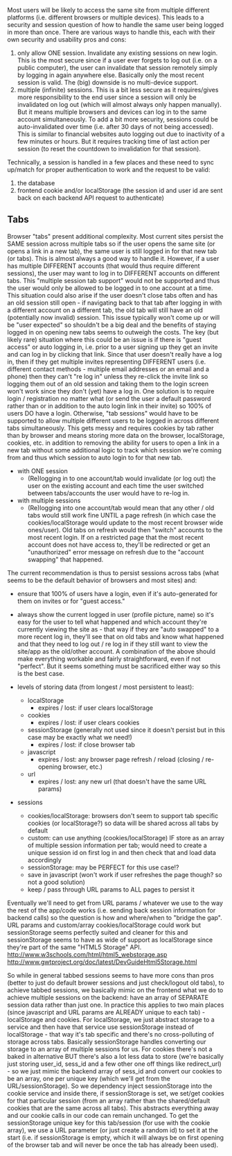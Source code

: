 Most users will be likely to access the same site from multiple different platforms (i.e. different browsers or multiple devices). This leads to a security and session question of how to handle the same user being logged in more than once. There are various ways to handle this, each with their own security and usability pros and cons:
1. only allow ONE session. Invalidate any existing sessions on new login. This is the most secure since if a user ever forgets to log out (i.e. on a public computer), the user can invalidate that session remotely simply by logging in again anywhere else. Basically only the most recent session is valid. The (big) downside is no multi-device support.
2. multiple (infinite) sessions. This is a bit less secure as it requires/gives more responsibility to the end user since a session will only be invalidated on log out (which will almost always only happen manually). But it means multiple browsers and devices can log in to the same account simultaneously. To add a bit more security, sessions could be auto-invalidated over time (i.e. after 30 days of not being accessed). This is similar to financial websites auto logging out due to inactivity of a few minutes or hours. But it requires tracking time of last action per session (to reset the countdown to invalidation for that session).

Technically, a session is handled in a few places and these need to sync up/match for proper authentication to work and the request to be valid:
1. the database
2. frontend cookie and/or localStorage (the session id and user id are sent back on each backend API request to authenticate)

## Tabs
Browser "tabs" present additional complexity. Most current sites persist the SAME session across multiple tabs so if the user opens the same site (or opens a link in a new tab), the same user is still logged in for that new tab (or tabs). This is almost always a good way to handle it. However, if a user has multiple DIFFERENT accounts (that would thus require different sessions), the user may want to log in to DIFFERENT accounts on different tabs. This "multiple session tab support" would not be supported and thus the user would only be allowed to be logged in to one account at a time. This situation could also arise if the user doesn't close tabs often and has an old session still open - if navigating back to that tab after logging in with a different account on a different tab, the old tab will still have an old (potentially now invalid) session.
This issue typically won't come up or will be "user expected" so shouldn't be a big deal and the benefits of staying logged in on opening new tabs seems to outweigh the costs. The key (but likely rare) situation where this could be an issue is if there is "guest access" or auto logging in, i.e. prior to a user signing up they get an invite and can log in by clicking that link. Since that user doesn't really have a log in, then if they get multiple invites representing DIFFERENT users (i.e. different contact methods - multiple email addresses or an email and a phone) then they can't "re log in" unless they re-click the invite link so logging them out of an old session and taking them to the login screen won't work since they don't (yet) have a log in. One solution is to require login / registration no matter what (or send the user a default password rather than or in addition to the auto login link in their invite) so 100% of users DO have a login. Otherwise, "tab sessions" would have to be supported to allow multiple different users to be logged in across different tabs simultaneously. This gets messy and requires cookies by tab rather than by browser and means storing more data on the browser, localStorage, cookies, etc. in addition to removing the ability for users to open a link in a new tab without some additional logic to track which session we're coming from and thus which session to auto login to for that new tab.
- with ONE session
	- (Re)logging in to one account/tab would invalidate (or log out) the user on the existing account and each time the user switched between tabs/accounts the user would have to re-log in.
- with multiple sessions
	- (Re)logging into one account/tab would mean that any other / old tabs would still work fine UNTIL a page refresh (in which case the cookies/localStorage would update to the most recent browser wide ones/user). Old tabs on refresh would then "switch" accounts to the most recent login. If on a restricted page that the most recent account does not have access to, they'll be redirected or get an "unauthorized" error message on refresh due to the "account swapping" that happened.
	
The current recommendation is thus to persist sessions across tabs (what seems to be the default behavior of browsers and most sites) and:
- ensure that 100% of users have a login, even if it's auto-generated for them on invites or for "guest access."
- always show the current logged in user (profile picture, name) so it's easy for the user to tell what happened and which account they're currently viewing the site as - that way if they are "auto swapped" to a more recent log in, they'll see that on old tabs and know what happened and that they need to log out / re log in if they still want to view the site/app as the old/other account.
A combination of the above should make everything workable and fairly straightforward, even if not "perfect". But it seems something must be sacrificed either way so this is the best case.
	
- levels of storing data (from longest / most persistent to least):
	- localStorage
		- expires / lost: if user clears localStorage
	- cookies
		- expires / lost: if user clears cookies
	- sessionStorage (generally not used since it doesn't persist but in this case may be exactly what we need!)
		- expires / lost: if close browser tab
	- javascript
		- expires / lost: any browser page refresh / reload (closing / re-opening browser, etc.)
	- url
		- expires / lost: any new url (that doesn't have the same URL params)
		
- sessions
	- cookies/localStorage: browsers don't seem to support tab specific cookies (or localStorage?) so data will be shared across all tabs by default
	- custom: can use anything (cookies/localStorage) IF store as an array of multiple session information per tab; would need to create a unique session id on first log in and then check that and load data accordingly
	- sessionStorage: may be PERFECT for this use case!?
	- save in javascript (won't work if user refreshes the page though? so not a good solution)
	- keep / pass through URL params to ALL pages to persist it
	
Eventually we'll need to get from URL params / whatever we use to the way the rest of the app/code works (i.e. sending back session information for backend calls) so the question is how and where/when to "bridge the gap". URL params and custom/array cookies/localStorage could work but sessionStorage seems perfectly suited and cleaner for this and sessionStorage seems to have as wide of support as localStorage since they're part of the same "HTML5 Storage" API.
http://www.w3schools.com/html/html5_webstorage.asp
http://www.gwtproject.org/doc/latest/DevGuideHtml5Storage.html

So while in general tabbed sessions seems to have more cons than pros (better to just do default brower sessions and just check/logout old tabs), to achieve tabbed sessions, we basically mimic on the frontend what we do to achieve multiple sessions on the backend: have an array of SEPARATE session data rather than just one. In practice this applies to two main places (since javascript and URL params are ALREADY unique to each tab) - localStorage and cookies.
For localStorage, we just abstract storage to a service and then have that service use sessionStorage instead of localStorage - that way it's tab specific and there's no cross-polluting of storage across tabs. Basically sessionStorage handles converting our storage to an array of multiple sessions for us.
For cookies there's not a baked in alternative BUT there's also a lot less data to store (we're basically just storing user_id, sess_id and a few other one off things like redirect_url) - so we just mimic the backend array of sess_id and convert our cookies to be an array, one per unique key (which we'll get from the URL/sessionStorage). So we dependency inject sessionStorage into the cookie service and inside there, if sessionStorage is set, we set/get cookies for that particular session (from an array rather than the shared/default cookies that are the same across all tabs). This abstracts everything away and our cookie calls in our code can remain unchanged.
To get the sessionStorage unique key for this tab/session (for use with the cookie array), we use a URL parameter (or just create a random id) to set it at the start (i.e. if sessionStorage is empty, which it will always be on first opening of the browser tab and will never be once the tab has already been used).